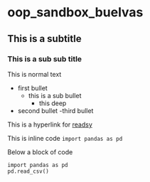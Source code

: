 # oop_sandbox_buelvas

## This is a subtitle

### This is a sub sub title

This is normal text

- first bullet
    - this is a sub bullet
        - this deep
- second bullet
-third  bullet

This is a hyperlink for [readsy](http://www.readsy.co/)

This is inline code `import pandas as pd`

Below a block of code

```
import pandas as pd
pd.read_csv()
```
